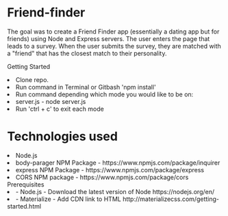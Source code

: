# Friend-finder

The goal was to create a Friend Finder app (essentially a dating app but for friends) using Node and Express servers. The user enters the page that leads to a survey. When the user submits the survey, they are matched with a "friend" that has the closest match to their personality.

Getting Started
<li>Clone repo.</li>
<li>Run command in Terminal or Gitbash 'npm install'</li>
<li>Run command depending which mode you would like to be on:</li>
<li>server.js - node server.js</li>
<li>Run 'ctrl + c' to exit each mode</li>


<h1>Technologies used </h1>
<li>Node.js</li>
<li>body-parager NPM Package - https://www.npmjs.com/package/inquirer</li>
<li>express NPM Package - https://www.npmjs.com/package/express</li>
<li>CORS NPM package - https://www.npmjs.com/package/cors</li>
Prerequisites
<li>- Node.js - Download the latest version of Node https://nodejs.org/en/</li>
<li>- Materialize - Add CDN link to HTML http://materializecss.com/getting-started.html</li>
